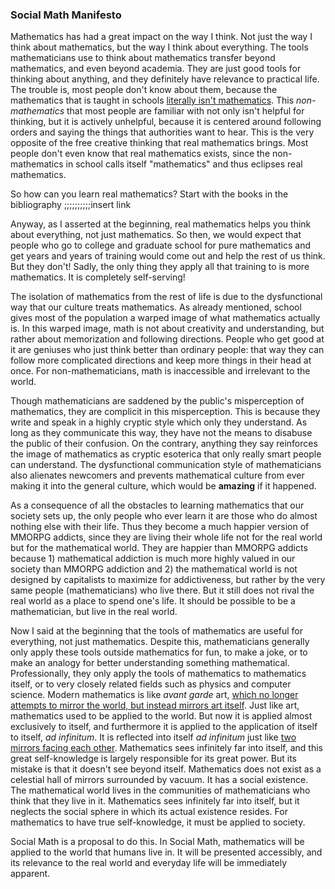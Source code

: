 ### Social Math Manifesto

Mathematics has had a great impact on the way I think.  Not just the
way I think about mathematics, but the way I think about everything.
The tools mathematicians use to think about mathematics transfer
beyond mathematics, and even beyond academia.  They are just good
tools for thinking about anything, and they definitely have relevance
to practical life.  The trouble is, most people don't know about them,
because the mathematics that is taught in
schools
[literally isn't mathematics](https://www.maa.org/external_archive/devlin/LockhartsLament.pdf).
This _non-mathematics_ that most people are familiar with not only
isn't helpful for thinking, but it is actively unhelpful, because it
is centered around following orders and saying the things that
authorities want to hear.  This is the very opposite of the free
creative thinking that real mathematics brings.  Most people don't
even know that real mathematics exists, since the non-mathematics in
school calls itself "mathematics" and thus eclipses real mathematics.

So how can you learn real mathematics?  Start with the books in the bibliography ;;;;;;;;;;insert link

Anyway, as I asserted at the beginning, real mathematics helps you
think about everything, not just mathematics.  So then, we would
expect that people who go to college and graduate school for pure
mathematics and get years and years of training would come out and
help the rest of us think.  But they don't!  Sadly, the only thing
they apply all that training to is more mathematics.  It is completely
self-serving! 

The isolation of mathematics from the rest of life is due to the
dysfunctional way that our culture treats mathematics.  As already
mentioned, school gives most of the population a warped image of what
mathematics actually is.  In this warped image, math is not about
creativity and understanding, but rather about memorization and
following directions.  People who get good at it are geniuses who just
think better than ordinary people: that way they can follow more
complicated directions and keep more things in their head at once.
For non-mathematicians, math is inaccessible and irrelevant to the
world.

Though mathematicians are saddened by the public's misperception of
mathematics, they are complicit in this misperception.  This is
because they write and speak in a highly cryptic style which only they
understand.  As long as they communicate this way, they have not the
means to disabuse the public of their confusion.  On the contrary,
anything they say reinforces the image of mathematics as cryptic
esoterica that only really smart people can understand.  The
dysfunctional communication style of mathematicians also alienates
newcomers and prevents mathematical culture from ever making it into
the general culture, which would be **amazing** if it happened.

As a consequence of all the obstacles to learning mathematics that our
society sets up, the only people who ever learn it are those who do
almost nothing else with their life.  Thus they become a much happier
version of MMORPG addicts, since they are living their whole life not
for the real world but for the mathematical world.  They are happier
than MMORPG addicts because 1) mathematical addiction is much more
highly valued in our society than MMORPG addiction and 2) the
mathematical world is not designed by capitalists to maximize for
addictiveness, but rather by the very same people (mathematicians) who
live there.  But it still does not rival the real world as a place to
spend one's life.  It should be possible to be a mathematician, but
live in the real world.

Now I said at the beginning that the tools of mathematics are useful
for everything, not just mathematics.  Despite this, mathematicians
generally only apply these tools outside mathematics for fun, to make
a joke, or to make an analogy for better understanding something
mathematical.  Professionally, they only apply the tools of
mathematics to mathematics itself, or to very closely related fields
such as physics and computer science.  Modern mathematics is like
_avant&nbsp;garde_
art,
[which no longer attempts to mirror the world, but instead mirrors art itself](https://en.wikipedia.org/wiki/4%E2%80%B233%E2%80%B3).
Just like art, mathematics used to be applied to the world.  But now
it is applied almost exclusively to itself, and furthermore it is
applied to the application of itself to itself, _ad infinitum_.  It is
reflected into itself _ad infinitum_ just
like
[two mirrors facing each other](https://en.wikipedia.org/wiki/Infinity_mirror#/media/File:Infinity_Mirror_Effect.jpg).
Mathematics sees infinitely far into itself, and this great
self-knowledge is largely responsible for its great power.  But its
mistake is that it doesn't see beyond itself.  Mathematics does not
exist as a celestial hall of mirrors surrounded by vacuum.  It has a
social existence.  The mathematical world lives in the communities of
mathematicians who think that they live in it.  Mathematics sees
infinitely far into itself, but it neglects the social sphere in which
its actual existence resides.  For mathematics to have true
self-knowledge, it must be applied to society.

Social Math is a proposal to do this.  In Social Math, mathematics
will be applied to the world that humans live in.  It will be
presented accessibly, and its relevance to the real world and everyday
life will be immediately apparent.
